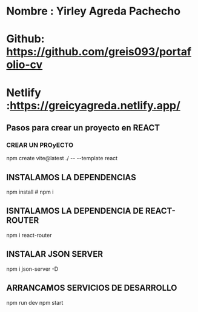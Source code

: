 # Nombre : Yirley Agreda Pachecho

# Github: https://github.com/greis093/portafolio-cv

# Netlify :https://greicyagreda.netlify.app/

## Pasos para crear un proyecto en REACT

### CREAR UN PROyECTO

npm create vite@latest ./ -- --template react

## INSTALAMOS LA DEPENDENCIAS

npm install # npm i

## ISNTALAMOS LA DEPENDENCIA DE REACT-ROUTER

npm i react-router

## INSTALAR JSON SERVER

npm i json-server -D

## ARRANCAMOS SERVICIOS DE DESARROLLO

npm run dev
npm start

